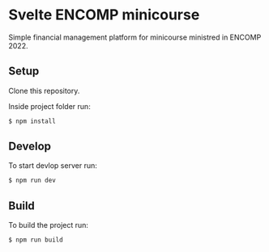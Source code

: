 # Svelte ENCOMP minicourse

Simple financial management platform for minicourse ministred in ENCOMP 2022.

## Setup

Clone this repository.

Inside project folder run:

```bash
$ npm install
```

## Develop

To start devlop server run:

```bash
$ npm run dev
```

## Build

To build the project run:

```bash
$ npm run build
```